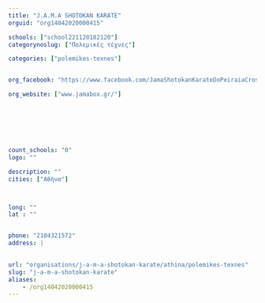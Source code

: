 ```yaml
---
title: "J.A.M.A SHOTOKAN KARATE"
orguid: "org14042020000415"

schools: ["school221120182120"]
categorynoslug: ["Πολεμικές τέχνες"]

categories: ["polemikes-texnes"]


org_facebook: "https://www.facebook.com/JamaShotokanKarateDoPeiraiaCrossTraining"

org_website: ["www.jamabox.gr/"]







count_schools: "0"
logo: ""

description: ""
cities: ["Αθήνα"]



long: ""
lat : ""


phone: "2104321572"
address: |
    

url: "organisations/j-a-m-a-shotokan-karate/athina/polemikes-texnes"
slug: "j-a-m-a-shotokan-karate"
aliases:
    - /org14042020000415
---
```



